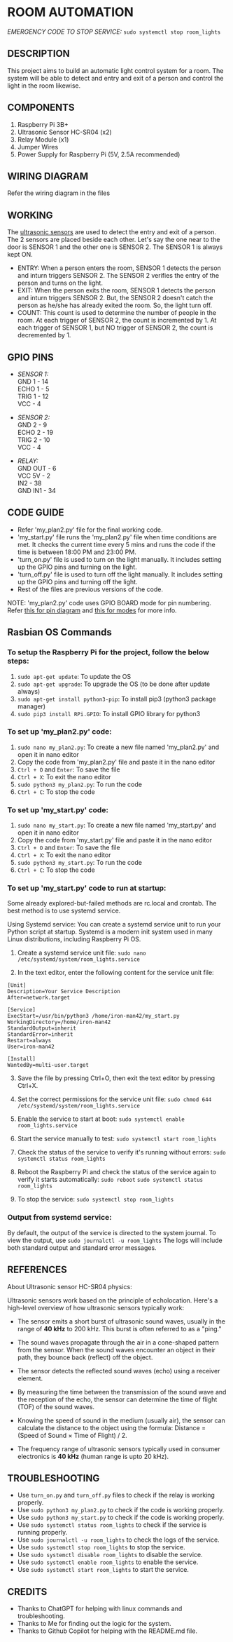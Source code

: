 # ROOM AUTOMATION
*EMERGENCY CODE TO STOP SERVICE:*
`sudo systemctl stop room_lights`

## DESCRIPTION
This project aims to build an automatic light control system for a room. The system will be able to detect and entry and exit of a person and control the light in the room likewise.

## COMPONENTS
1. Raspberry Pi 3B+
2. Ultrasonic Sensor HC-SR04 (x2)
3. Relay Module (x1)
4. Jumper Wires
5. Power Supply for Raspberry Pi (5V, 2.5A recommended)

## WIRING DIAGRAM
Refer the wiring diagram in the files

## WORKING
The [ultrasonic sensors](https://lastminuteengineers.com/arduino-sr04-ultrasonic-sensor-tutorial/) are used to detect the entry and exit of a person. The 2 sensors are placed beside each other. Let's say the one near to the door is SENSOR 1 and the other one is SENSOR 2. The SENSOR 1 is always kept ON. 
- ENTRY:
When a person enters the room, SENSOR 1 detects the person and inturn triggers SENSOR 2. The SENSOR 2 verifies the entry of the person and turns on the light.
- EXIT:
When the person exits the room, SENSOR 1 detects the person and inturn triggers SENSOR 2. But, the SENSOR 2 doesn't catch the person as he/she has already exited the room. So, the light turn off.
- COUNT:
This count is used to determine the number of people in the room.
    At each trigger of SENSOR 2, the count is incremented by 1.
    At each trigger of SENSOR 1, but NO trigger of SENSOR 2, the count is decremented by 1. 

## GPIO PINS
- *SENSOR 1:*          
GND 1 - 14         
ECHO 1 - 5          
TRIG 1 - 12         
VCC - 4    

- *SENSOR 2:*                    
GND 2 - 9          
ECHO 2 - 19          
TRIG 2 - 10         
VCC - 4   

- *RELAY:*          
GND OUT - 6     
VCC 5V - 2            
IN2 - 38      
GND IN1 - 34             

## CODE GUIDE
- Refer 'my_plan2.py' file for the final working code. 
- 'my_start.py' file runs the 'my_plan2.py' file when time conditions are met. It checks the current time every 5 mins and runs the code if the time is between 18:00 PM and 23:00 PM.
- 'turn_on.py' file is used to turn on the light manually. It includes setting up the GPIO pins and turning on the light.
- 'turn_off.py' file is used to turn off the light manually. It includes setting up the GPIO pins and turning off the light.
- Rest of the files are previous versions of the code.

NOTE: 'my_plan2.py' code uses GPIO BOARD mode for pin numbering. Refer [this for pin diagram](https://www.raspberrypi.com/documentation/computers/os.html#gpio-and-the-40-pin-header) and [this for modes](https://iot4beginners.com/difference-between-bcm-and-board-pin-numbering-in-raspberry-pi/) for more info.

## Rasbian OS Commands

### To setup the Raspberry Pi for the project, follow the below steps:
1. `sudo apt-get update`: To update the OS
2. `sudo apt-get upgrade`: To upgrade the OS (to be done after update always)
3. `sudo apt-get install python3-pip`: To install pip3 (python3 package manager)
4. `sudo pip3 install RPi.GPIO`: To install GPIO library for python3

### To set up 'my_plan2.py' code:
1. `sudo nano my_plan2.py`: To create a new file named 'my_plan2.py' and open it in nano editor
2. Copy the code from 'my_plan2.py' file and paste it in the nano editor
3. `Ctrl + O` and `Enter`: To save the file
4. `Ctrl + X`: To exit the nano editor
5. `sudo python3 my_plan2.py`: To run the code
6. `Ctrl + C`: To stop the code

### To set up 'my_start.py' code:
1. `sudo nano my_start.py`: To create a new file named 'my_start.py' and open it in nano editor
2. Copy the code from 'my_start.py' file and paste it in the nano editor
3. `Ctrl + O` and `Enter`: To save the file
4. `Ctrl + X`: To exit the nano editor
5. `sudo python3 my_start.py`: To run the code
6. `Ctrl + C`: To stop the code

### To set up 'my_start.py' code to run at startup:
Some already explored-but-failed methods are rc.local and crontab. The best method is to use systemd service. 

Using Systemd service: You can create a systemd service unit to run your Python script at startup. Systemd is a modern init system used in many Linux distributions, including Raspberry Pi OS.

1. Create a systemd service unit file:
`sudo nano /etc/systemd/system/room_lights.service`

2. In the text editor, enter the following content for the service unit file:

```
[Unit]
Description=Your Service Description
After=network.target

[Service]
ExecStart=/usr/bin/python3 /home/iron-man42/my_start.py
WorkingDirectory=/home/iron-man42
StandardOutput=inherit
StandardError=inherit
Restart=always
User=iron-man42

[Install]
WantedBy=multi-user.target
```

3. Save the file by pressing Ctrl+O, then exit the text editor by pressing Ctrl+X.

4. Set the correct permissions for the service unit file:
`sudo chmod 644 /etc/systemd/system/room_lights.service`

5. Enable the service to start at boot:
`sudo systemctl enable room_lights.service`

6. Start the service manually to test:
`sudo systemctl start room_lights`

7. Check the status of the service to verify it's running without errors:
`sudo systemctl status room_lights`

8. Reboot the Raspberry Pi and check the status of the service again to verify it starts automatically:
`sudo reboot`
`sudo systemctl status room_lights`

9. To stop the service:
`sudo systemctl stop room_lights`

### Output from systemd service:
By default, the output of the service is directed to the system journal. To view the output, use
`sudo journalctl -u room_lights`
The logs will include both standard output and standard error messages.

## REFERENCES
About Ultrasonic sensor HC-SR04 physics:

Ultrasonic sensors work based on the principle of echolocation. 
Here's a high-level overview of how ultrasonic sensors typically work:

- The sensor emits a short burst of ultrasonic sound waves, usually in the range of **40 kHz** to 200 kHz. This burst is often referred to as a "ping."

- The sound waves propagate through the air in a cone-shaped pattern from the sensor. When the sound waves encounter an object in their path, they bounce back (reflect) off the object.

- The sensor detects the reflected sound waves (echo) using a receiver element.

- By measuring the time between the transmission of the sound wave and the reception of the echo, the sensor can determine the time of flight (TOF) of the sound waves.

- Knowing the speed of sound in the medium (usually air), the sensor can calculate the distance to the object using the formula: Distance = (Speed of Sound × Time of Flight) / 2.

- The frequency range of ultrasonic sensors typically used in consumer electronics is **40 kHz** (human range is upto 20 kHz).

## TROUBLESHOOTING
- Use `turn_on.py` and `turn_off.py` files to check if the relay is working properly.
- Use `sudo python3 my_plan2.py` to check if the code is working properly.
- Use `sudo python3 my_start.py` to check if the code is working properly.
- Use `sudo systemctl status room_lights` to check if the service is running properly.
- Use `sudo journalctl -u room_lights` to check the logs of the service.
- Use `sudo systemctl stop room_lights` to stop the service.
- Use `sudo systemctl disable room_lights` to disable the service.
- Use `sudo systemctl enable room_lights` to enable the service.
- Use `sudo systemctl start room_lights` to start the service.

## CREDITS
- Thanks to ChatGPT for helping with linux commands and troubleshooting.
- Thanks to Me for finding out the logic for the system.
- Thanks to Github Copilot for helping with the README.md file.
